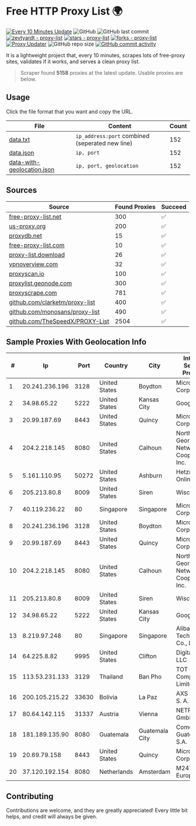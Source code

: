 
# Free HTTP Proxy List 🌍

[![Every 10 Minutes Update](https://github.com/mertguvencli/http-proxy-list/actions/workflows/main.yml/badge.svg?branch=main)](https://github.com/mertguvencli/http-proxy-list/actions/workflows/main.yml)
![GitHub](https://img.shields.io/github/license/mertguvencli/http-proxy-list)
![GitHub last commit](https://img.shields.io/github/last-commit/mertguvencli/http-proxy-list)
[![zevtyardt - proxy-list](https://img.shields.io/static/v1?label=zevtyardt&message=proxy-list&color=blue&logo=github)](https://github.com/zevtyardt/proxy-list "Go to GitHub repo")
[![stars - proxy-list](https://img.shields.io/github/stars/zevtyardt/proxy-list?style=social)](https://github.com/zevtyardt/proxy-list)
[![forks - proxy-list](https://img.shields.io/github/forks/zevtyardt/proxy-list?style=social)](https://github.com/zevtyardt/proxy-list)
[![Proxy Updater](https://github.com/zevtyardt/proxy-list/workflows/Proxy%20Updater/badge.svg)](https://github.com/zevtyardt/proxy-list/actions?query=workflow:"Proxy+Updater")
![GitHub repo size](https://img.shields.io/github/repo-size/zevtyardt/proxy-list)
[![GitHub commit activity](https://img.shields.io/github/commit-activity/m/zevtyardt/proxy-list?logo=commits)](https://github.com/zevtyardt/proxy-list/commits/main)

It is a lightweight project that, every 10 minutes, scrapes lots of free-proxy sites, validates if it works, and serves a clean proxy list.

> Scraper found **5158** proxies at the latest update. Usable proxies are below.

## Usage

Click the file format that you want and copy the URL.

|File|Content|Count|
|----|-------|-----|
|[data.txt](https://raw.githubusercontent.com/mertguvencli/http-proxy-list/main/proxy-list/data.txt)|`ip_address:port` combined (seperated new line)|152|
|[data.json](https://raw.githubusercontent.com/mertguvencli/http-proxy-list/main/proxy-list/data.json)|`ip, port`|152|
|[data-with-geolocation.json](https://raw.githubusercontent.com/mertguvencli/http-proxy-list/main/proxy-list/data-with-geolocation.json)|`ip, port, geolocation`|152|

## Sources

|Source|Found Proxies|Succeed|
|------|-------------|-------|
|[free-proxy-list.net](https://free-proxy-list.net)|300|✅|
|[us-proxy.org](https://www.us-proxy.org)|200|✅|
|[proxydb.net](http://proxydb.net)|15|✅|
|[free-proxy-list.com](https://free-proxy-list.com/?page=&port=&type%5B%5D=http&type%5B%5D=https&up_time=0&search=Search)|10|✅|
|[proxy-list.download](https://www.proxy-list.download/HTTP)|26|✅|
|[vpnoverview.com](https://vpnoverview.com/privacy/anonymous-browsing/free-proxy-servers)|32|✅|
|[proxyscan.io](https://www.proxyscan.io)|100|✅|
|[proxylist.geonode.com](https://proxylist.geonode.com/api/proxy-list?limit=300&page=1&sort_by=lastChecked&sort_type=desc&protocols=http,https)|300|✅|
|[proxyscrape.com](https://api.proxyscrape.com/v2/?request=displayproxies&protocol=http&timeout=10000&country=all&ssl=all&anonymity=all)|781|✅|
|[github.com/clarketm/proxy-list](https://raw.githubusercontent.com/clarketm/proxy-list/master/proxy-list-raw.txt)|400|✅|
|[github.com/monosans/proxy-list](https://raw.githubusercontent.com/monosans/proxy-list/main/proxies/http.txt)|490|✅|
|[github.com/TheSpeedX/PROXY-List](https://raw.githubusercontent.com/TheSpeedX/PROXY-List/master/http.txt)|2504|✅|


## Sample Proxies With Geolocation Info

|#|Ip|Port|Country|City|Internet Service Provider|
|-|--|----|-------|----|-------------------------|
|1|20.241.236.196|3128|United States|Boydton|Microsoft Corporation|
|2|34.98.65.22|5222|United States|Kansas City|Google LLC|
|3|20.99.187.69|8443|United States|Quincy|Microsoft Corporation|
|4|204.2.218.145|8080|United States|Calhoun|North Georgia Network Cooperative, Inc.|
|5|5.161.110.95|50272|United States|Ashburn|Hetzner Online GmbH|
|6|205.213.80.8|8009|United States|Siren|WiscNet|
|7|40.119.236.22|80|Singapore|Singapore|Microsoft Corporation|
|8|20.241.236.196|3128|United States|Boydton|Microsoft Corporation|
|9|20.99.187.69|8443|United States|Quincy|Microsoft Corporation|
|10|204.2.218.145|8080|United States|Calhoun|North Georgia Network Cooperative, Inc.|
|11|205.213.80.8|8009|United States|Siren|WiscNet|
|12|34.98.65.22|5222|United States|Kansas City|Google LLC|
|13|8.219.97.248|80|Singapore|Singapore|Alibaba (US) Technology Co., Ltd.|
|14|64.225.8.82|9995|United States|Clifton|DigitalOcean, LLC|
|15|113.53.231.133|3129|Thailand|Ban Pho|TOT Public Company Limited|
|16|200.105.215.22|33630|Bolivia|La Paz|AXS Bolivia S. A.|
|17|80.64.142.115|31337|Austria|Vienna|NETPLANET GmbH|
|18|181.189.135.90|8080|Guatemala|Guatemala City|Comcel Guatemala S.A.|
|19|20.69.79.158|8443|United States|Quincy|Microsoft Corporation|
|20|37.120.192.154|8080|Netherlands|Amsterdam|M247 Europe SRL|



## Contributing

Contributions are welcome, and they are greatly appreciated! Every
little bit helps, and credit will always be given.

